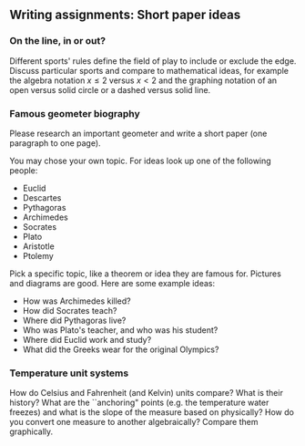 
## Writing assignments: Short paper ideas

### On the line, in or out?

Different sports' rules define the field of play to include or exclude the edge. Discuss particular sports and compare to mathematical ideas, for example the algebra notation $x \leq 2$ versus $x<2$ and the graphing notation of an open versus solid circle or a dashed versus solid line.

### Famous geometer biography

Please research an important geometer and write a short paper (one paragraph to one page). 

You may chose your own topic. For ideas look up one of the following people: 
- Euclid
- Descartes
- Pythagoras
- Archimedes
- Socrates
- Plato
- Aristotle
- Ptolemy

Pick a specific topic, like a theorem or idea they are famous for. Pictures and diagrams are good. Here are some example ideas:

- How was Archimedes killed? 
- How did Socrates teach? 
- Where did Pythagoras live? 
- Who was Plato's teacher, and who was his student?
- Where did Euclid work and study? 
- What did the Greeks wear for the original Olympics?

### Temperature unit systems

How do Celsius and Fahrenheit (and Kelvin) units compare? What is their history? What are the ``anchoring" points (e.g. the temperature water freezes) and what is the slope of the measure based on physically? How do you convert one measure to another algebraically? Compare them graphically.